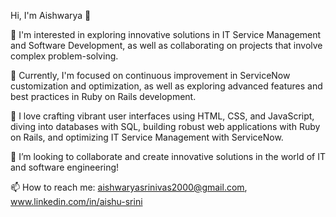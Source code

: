 Hi, I'm Aishwarya 👋

👀 I'm interested in exploring innovative solutions in IT Service Management and Software Development, as well as collaborating on projects that involve complex problem-solving.

🌱 Currently, I'm focused on continuous improvement in ServiceNow customization and optimization, as well as exploring advanced features and best practices in Ruby on Rails development.

🚀 I love crafting vibrant user interfaces using HTML, CSS, and JavaScript, diving into databases with SQL, building robust web applications with Ruby on Rails, and optimizing IT Service Management with ServiceNow.

💞️ I’m looking to collaborate and create innovative solutions in the world of IT and software engineering!

📫 How to reach me: aishwaryasrinivas2000@gmail.com, www.linkedin.com/in/aishu-srini

